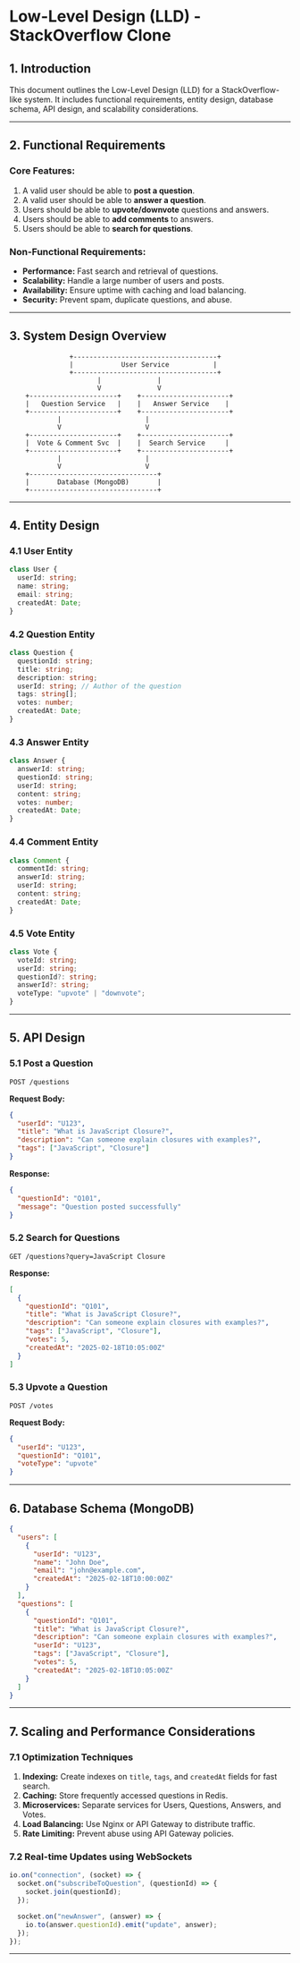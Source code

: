 # Low-Level Design (LLD) - StackOverflow Clone

## **1. Introduction**
This document outlines the Low-Level Design (LLD) for a StackOverflow-like system. It includes functional requirements, entity design, database schema, API design, and scalability considerations.

---

## **2. Functional Requirements**
### **Core Features:**
1. A valid user should be able to **post a question**.
2. A valid user should be able to **answer a question**.
3. Users should be able to **upvote/downvote** questions and answers.
4. Users should be able to **add comments** to answers.
5. Users should be able to **search for questions**.

### **Non-Functional Requirements:**
- **Performance:** Fast search and retrieval of questions.
- **Scalability:** Handle a large number of users and posts.
- **Availability:** Ensure uptime with caching and load balancing.
- **Security:** Prevent spam, duplicate questions, and abuse.

---

## **3. System Design Overview**

```plaintext
               +------------------------------------+
               |            User Service           |
               +------------------------------------+
                      |              |               
                      V              V             
    +----------------------+    +----------------------+
    |   Question Service   |    |   Answer Service    |
    +----------------------+    +----------------------+
            |                     |
            V                     V
    +----------------------+    +----------------------+
    |  Vote & Comment Svc  |    |  Search Service     |
    +----------------------+    +----------------------+
            |                     |
            V                     V
    +--------------------------------+
    |       Database (MongoDB)       |
    +--------------------------------+
```

---

## **4. Entity Design**

### **4.1 User Entity**
```typescript
class User {
  userId: string;
  name: string;
  email: string;
  createdAt: Date;
}
```

### **4.2 Question Entity**
```typescript
class Question {
  questionId: string;
  title: string;
  description: string;
  userId: string; // Author of the question
  tags: string[];
  votes: number;
  createdAt: Date;
}
```

### **4.3 Answer Entity**
```typescript
class Answer {
  answerId: string;
  questionId: string;
  userId: string;
  content: string;
  votes: number;
  createdAt: Date;
}
```

### **4.4 Comment Entity**
```typescript
class Comment {
  commentId: string;
  answerId: string;
  userId: string;
  content: string;
  createdAt: Date;
}
```

### **4.5 Vote Entity**
```typescript
class Vote {
  voteId: string;
  userId: string;
  questionId?: string;
  answerId?: string;
  voteType: "upvote" | "downvote";
}
```

---

## **5. API Design**

### **5.1 Post a Question**
```http
POST /questions
```
**Request Body:**
```json
{
  "userId": "U123",
  "title": "What is JavaScript Closure?",
  "description": "Can someone explain closures with examples?",
  "tags": ["JavaScript", "Closure"]
}
```
**Response:**
```json
{
  "questionId": "Q101",
  "message": "Question posted successfully"
}
```

### **5.2 Search for Questions**
```http
GET /questions?query=JavaScript Closure
```
**Response:**
```json
[
  {
    "questionId": "Q101",
    "title": "What is JavaScript Closure?",
    "description": "Can someone explain closures with examples?",
    "tags": ["JavaScript", "Closure"],
    "votes": 5,
    "createdAt": "2025-02-18T10:05:00Z"
  }
]
```

### **5.3 Upvote a Question**
```http
POST /votes
```
**Request Body:**
```json
{
  "userId": "U123",
  "questionId": "Q101",
  "voteType": "upvote"
}
```

---

## **6. Database Schema (MongoDB)**
```json
{
  "users": [
    {
      "userId": "U123",
      "name": "John Doe",
      "email": "john@example.com",
      "createdAt": "2025-02-18T10:00:00Z"
    }
  ],
  "questions": [
    {
      "questionId": "Q101",
      "title": "What is JavaScript Closure?",
      "description": "Can someone explain closures with examples?",
      "userId": "U123",
      "tags": ["JavaScript", "Closure"],
      "votes": 5,
      "createdAt": "2025-02-18T10:05:00Z"
    }
  ]
}
```

---

## **7. Scaling and Performance Considerations**

### **7.1 Optimization Techniques**
1. **Indexing:** Create indexes on `title`, `tags`, and `createdAt` fields for fast search.
2. **Caching:** Store frequently accessed questions in Redis.
3. **Microservices:** Separate services for Users, Questions, Answers, and Votes.
4. **Load Balancing:** Use Nginx or API Gateway to distribute traffic.
5. **Rate Limiting:** Prevent abuse using API Gateway policies.

### **7.2 Real-time Updates using WebSockets**
```javascript
io.on("connection", (socket) => {
  socket.on("subscribeToQuestion", (questionId) => {
    socket.join(questionId);
  });

  socket.on("newAnswer", (answer) => {
    io.to(answer.questionId).emit("update", answer);
  });
});
```

---

